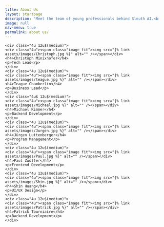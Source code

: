 ```yaml
---
title: About Us
layout: startpage
description: 'Meet the team of young professionals behind Sleuth AI.<br />To get in touch, please email contact@sleuth-ai.com'
image: null
nav-menu: true
permalink: about us/
---
```


<!-- Main -->
<div id="main">
<div class="row">

	<div class="4u 12u$(medium)">
	<div class="4u"><span class="image fit"><img src="{% link assets/images/Christoph.jpg %}" alt="" /></span></div>
	<h4>Christoph Minixhofer</h4>
	<p>Tech Lead</p>
	</div>
	<div class="4u 12u$(medium)">
	<div class="4u"><span class="image fit"><img src="{% link assets/images/teague.jpg %}" alt="" /></span></div>
	<h4>Teague Chamberlin</h4>
	<p>Business Lead</p>
	</div>
	<div class="4u$ 12u$(medium)">
	<div class="4u"><span class="image fit"><img src="{% link assets/images/Michael.jpg %}" alt="" /></span></div>
	<h4>Michael Rimmer</h4>
	<p>Backend Development</p>
	</div>
	<div class="4u 12u$(medium)">
	<div class="4u"><span class="image fit"><img src="{% link assets/images/Jurgen.jpg %}" alt="" /></span></div>
	<h4>Jürgen Luttenberger</h4>
	<p>Program Management</p>
	</div>
	<div class="4u 12u$(medium)">
	<div class="4u"><span class="image fit"><img src="{% link assets/images/Paul.jpg %}" alt="" /></span></div>
	<h4>Paul Zwölfer</h4>
	<p>Frontend Development</p>
	</div>
	<div class="4u 12u$(medium)">
	<div class="4u"><span class="image fit"><img src="{% link assets/images/Shin.jpg %}" alt="" /></span></div>
	<h4>Shin Huang</h4>
	<p>UI/UX Design</p>
	</div>
	<div class="4u 12u$(medium)">
	<div class="4u"><span class="image fit"><img src="{% link assets/images/Patrick.jpg %}" alt="" /></span></div>
	<h4>Patrick Tourniaire</h4>
	<p>Backend Development</p>
	</div>
	

</div>
